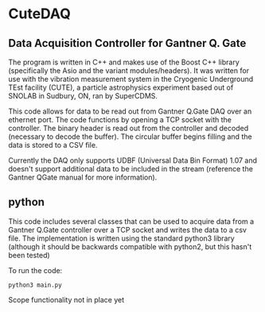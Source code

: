 # CuteDAQ 

## Data Acquisition Controller for Gantner Q. Gate

The program is written in C++ and makes use of the Boost C++ library (specifically the Asio and the variant modules/headers). It was written for use with the vibration measurement system in the Cryogenic Underground TEst facility (CUTE), a particle astrophysics experiment based out of SNOLAB in Sudbury, ON, ran by SuperCDMS.

This code allows for data to be read out from Gantner Q.Gate DAQ over an ethernet port.
The code functions by opening a TCP socket with the controller.
The binary header is read out from the controller and decoded (necessary to decode the buffer).
The circular buffer begins filling and the data is stored to a CSV file.

Currently the DAQ only supports UDBF (Universal Data Bin Format) 1.07 and doesn't support additional data to be included in the stream (reference the Gantner QGate manual for more information).

## python 

This code includes several classes that can be used to acquire data from a Gantner Q.Gate controller over a TCP socket and writes the data to a csv file. The implementation is written using the standard python3 library (although it should be backwards compatible with python2, but this hasn't been tested)

To run the code:
```
python3 main.py
```

Scope functionality not in place yet
